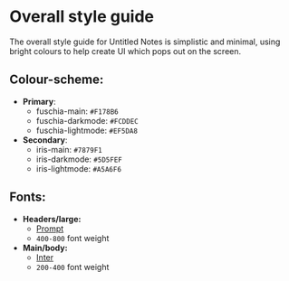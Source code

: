 # Overall style guide

The overall style guide for Untitled Notes is simplistic and minimal, using bright colours to help create UI which pops out on the screen.

## Colour-scheme:

- **Primary**:
  - fuschia-main: `#F178B6`
  - fuschia-darkmode: `#FCDDEC`
  - fuschia-lightmode: `#EF5DA8`
- **Secondary**:
  - iris-main: `#7879F1`
  - iris-darkmode: `#5D5FEF`
  - iris-lightmode: `#A5A6F6`

## Fonts:

- **Headers/large:**
  - [Prompt](https://fonts.google.com/specimen/Prompt?query=prompt)
  - `400-800` font weight
- **Main/body:**
  - [Inter](https://fonts.google.com/specimen/Inter?query=inter)
  - `200-400` font weight
